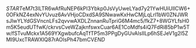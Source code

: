 $START$eM7t3lLTR6wAfRuNEP6kPI3Ybkp0JsVyUweLYad7y21YwHUiUIlCW6+0OFkNZ4exNvYUvuz6AvVHjoCDxdSA9SNwawKxHwCMjLqLrl1bW0ZNJWRsJlwYLYdGSVncnLFs2qvvwAXDLZnnanRuTpriG6M4mc5/fkZ7+8WGYLfsH0m5K5eudUTfwK/ckrvsCveWZajknfswxCuar6AE1CoMdfs4iQ7FdRi85bP1w5Tw/fSTvuMckx1A569YXgwbufcAqTfTP5m3PPgDyGUvAlsIILp6hSEJeV1g2l5ZMI9UxcTRAWXIQ87rAOIsPh47bmCV$END$